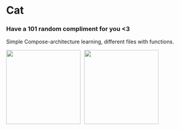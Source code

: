 # Cat
### Have a 101 random compliment for you <3

Simple Compose-architecture learning, different files with functions.

<div style="display: flex; gap: 10px; flex-wrap: wrap;">
  <img src="https://drive.google.com/uc?export=view&id=1WuanzEbhCZUQnHabTf3W9gbBtKsczYar" width="200" style="height: auto"/>
  <img src="https://drive.google.com/uc?export=view&id=1F9wrvWjRgYP2ekli9yRLCncP9pwAGAk3" width="200" style="height: auto"/>
</div>
